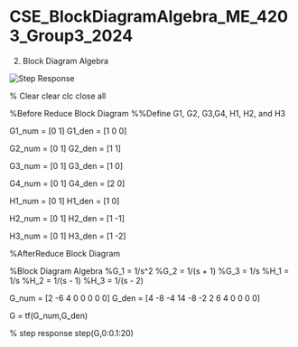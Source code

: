 # CSE_BlockDiagramAlgebra_ME_4203_Group3_2024

2. Block Diagram Algebra

![Step Response](https://github.com/Lenyilagan/CSE_BlockDiagramAlgebra_ME_4203_Group3_2024/assets/161393545/ca9be791-0f8c-4dd0-a625-7605481e2734)


% Clear
clear
clc
close all

%Before Reduce Block Diagram
%%Define G1, G2, G3,G4, H1, H2, and H3

G1_num = [0 1]
G1_den = [1 0 0]

G2_num = [0 1]
G2_den = [1 1]

G3_num = [0 1]
G3_den = [1 0]

G4_num = [0 1]
G4_den = [2 0]

H1_num = [0 1]
H1_den = [1 0]

H2_num = [0 1]
H2_den = [1 -1]

H3_num = [0 1]
H3_den = [1 -2]

%AfterReduce Block Diagram

%Block Diagram Algebra
%G_1 = 1/s^2
%G_2 = 1/(s + 1)
%G_3 = 1/s
%H_1 = 1/s
%H_2 = 1/(s - 1)
%H_3 = 1/(s - 2)

G_num = [2 -6 4 0 0 0 0 0]
G_den = [4 -8 -4 14 -8 -2 2 6 4 0 0 0 0]

G = tf(G_num,G_den)

% step response
step(G,0:0.1:20)
